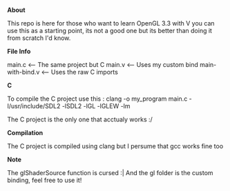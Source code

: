**About**

This repo is here for those who want to learn OpenGL 3.3 with V
you can use this as a starting point, its not a good one but its better than doing it from scratch I'd know.

**File Info**

main.c <-- The same project but C
main.v <-- Uses my custom bind
main-with-bind.v <-- Uses the raw C imports

**C**

To compile the C project use this : clang -o my_program main.c -I/usr/include/SDL2 -lSDL2 -lGL -lGLEW -lm

The C project is the only one that acctualy works :/

**Compilation**

The C project is compiled using clang but I persume that gcc works fine too

**Note**

The glShaderSource function is cursed :|
And the gl folder is the custom binding, feel free to use it!
